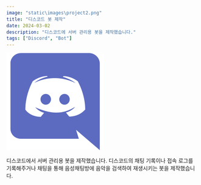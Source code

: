 ```yaml
---
image: "static\images\project2.png"
title: "디스코드 봇 제작"
date: 2024-03-02
description: "디스코드에 서버 관리용 봇을 제작했습니다."
tags: ["Discord", "Bot"]
---
```


![alt text](static\images\project2.png)

디스코드에서 서버 관리용 봇을 제작했습니다. 디스코드의 채팅 기록이나 접속 로그를 기록해주거나 채팅을 통해 음성채팅방에 음악을 검색하여 재생시키는 봇을 제작했습니다.
